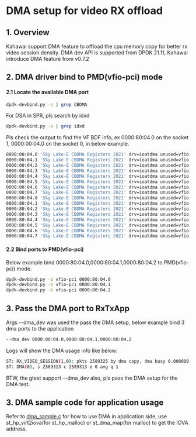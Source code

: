 # DMA setup for video RX offload

## 1. Overview

Kahawai support DMA feature to offload the cpu memory copy for better rx video session density. DMA dev API is supported from DPDK 21.11, Kahawai introduce DMA feature from v0.7.2

## 2. DMA driver bind to PMD(vfio-pci) mode

#### 2.1 Locate the available DMA port

```bash
dpdk-devbind.py -s | grep CBDMA
```

For DSA in SPR, pls search by idxd

```bash
dpdk-devbind.py -s | grep idxd
```

Pls check the output to find the VF BDF info, ex 0000:80:04.0 on the socket 1, 0000:00:04.0 on the socket 0, in below example.

```bash
0000:00:04.0 'Sky Lake-E CBDMA Registers 2021' drv=ioatdma unused=vfio-pci
0000:00:04.1 'Sky Lake-E CBDMA Registers 2021' drv=ioatdma unused=vfio-pci
0000:00:04.2 'Sky Lake-E CBDMA Registers 2021' drv=ioatdma unused=vfio-pci
0000:00:04.3 'Sky Lake-E CBDMA Registers 2021' drv=ioatdma unused=vfio-pci
0000:00:04.4 'Sky Lake-E CBDMA Registers 2021' drv=ioatdma unused=vfio-pci
0000:00:04.5 'Sky Lake-E CBDMA Registers 2021' drv=ioatdma unused=vfio-pci
0000:00:04.6 'Sky Lake-E CBDMA Registers 2021' drv=ioatdma unused=vfio-pci
0000:00:04.7 'Sky Lake-E CBDMA Registers 2021' drv=ioatdma unused=vfio-pci
0000:80:04.0 'Sky Lake-E CBDMA Registers 2021' drv=ioatdma unused=vfio-pci
0000:80:04.1 'Sky Lake-E CBDMA Registers 2021' drv=ioatdma unused=vfio-pci
0000:80:04.2 'Sky Lake-E CBDMA Registers 2021' drv=ioatdma unused=vfio-pci
0000:80:04.3 'Sky Lake-E CBDMA Registers 2021' drv=ioatdma unused=vfio-pci
0000:80:04.4 'Sky Lake-E CBDMA Registers 2021' drv=ioatdma unused=vfio-pci
0000:80:04.5 'Sky Lake-E CBDMA Registers 2021' drv=ioatdma unused=vfio-pci
0000:80:04.6 'Sky Lake-E CBDMA Registers 2021' drv=ioatdma unused=vfio-pci
0000:80:04.7 'Sky Lake-E CBDMA Registers 2021' drv=ioatdma unused=vfio-pci
```

#### 2.2 Bind ports to PMD(vfio-pci)

Below example bind 0000:80:04.0,0000:80:04.1,0000:80:04.2 to PMD(vfio-pci) mode.

```bash
dpdk-devbind.py -b vfio-pci 0000:80:04.0
dpdk-devbind.py -b vfio-pci 0000:80:04.1
dpdk-devbind.py -b vfio-pci 0000:80:04.2
```

## 3. Pass the DMA port to RxTxApp

Args --dma_dev was used the pass the DMA setup, below example bind 3 dma ports to the application

```bash
--dma_dev 0000:80:04.0,0000:80:04.1,0000:80:04.2
```

Logs will show the DMA usage info like below:

```bash
ST: RX_VIDEO_SESSION(1,0): pkts 2589325 by dma copy, dma busy 0.000000
ST: DMA(0), s 2589313 c 2589313 e 0 avg q 1
```

BTW, the gtest support --dma_dev also, pls pass the DMA setup for the DMA test.

## 3. DMA sample code for application usage

Refer to [dma_sample.c](../app/sample/dma_sample.c) for how to use DMA in application side, use st_hp_virt2iova(for st_hp_malloc) or st_dma_map(for malloc) to get the IOVA address.
